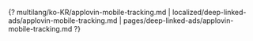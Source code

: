 {? multilang/ko-KR/applovin-mobile-tracking.md | localized/deep-linked-ads/applovin-mobile-tracking.md | pages/deep-linked-ads/applovin-mobile-tracking.md ?}

